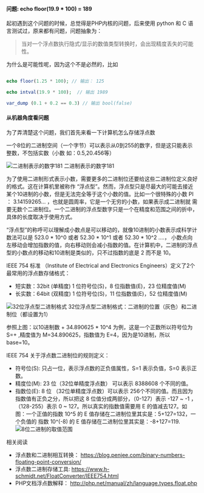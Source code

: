 
#### 问题: echo floor(19.9 * 100) = 189

起初遇到这个问题的时候，总觉得是PHP内核的问题，后来使用 python 和 C 语言测试过，原来都有问题，问题抽象为：

>当对一个浮点数执行隐式/显示的数值类型转换时，会出现精度丢失的可能性。

为什么是可能性呢，因为这个不是必然的，比如

```php

echo floor(1.25 * 100); // 输出： 125

echo intval(19.9 * 100);  // 输出 1989

var_dump (0.1 + 0.2 == 0.3) // 输出 bool(false)

```

#### 从机器角度看问题

为了弄清楚这个问题，我们首先来看一下计算机怎么存储浮点数

一个8位的二进制空间（一个字节）可以表示从0到255的数字，但是这只能表示整数，不包括实数（小数 如：0.5,20.456等）

![二进制表示的数字181](https://github.com/deanisty/notes/blob/master/float_decimal/binary-floating-point-binary-byte.png)
二进制表示的数字181

为了使用二进制形式表示小数，需要更多的二进制位还要给这些二进制位定义良好的格式。这在计算机里被称作 “浮点型”。然而，浮点型只是尽最大的可能去接近
某个10进制的小数，但是无法完全等于这个小数的值。比如一个很特殊的小数 PI ： 3.14159265… ，也就是圆周率，它是一个无穷的小数，如果表示成二进制就
需要无数个二进制位。一个二进制的浮点型数字只是一个在精度和范围之间的折中，具体的长度取决于使用方式。

“浮点型”的称呼可以理解成小数点是可以移动的，就像10进制的小数表示成科学计数法可以是 523.0 * 10^0 或者  52.30 * 10^1 或者  52.30 * 10^2 ....，
小数点向左移动会增加指数的值，向右移动则会减小指数的值。在计算机中，二进制的浮点型的小数点的移动和10进制是类似的，只不过指数的底是 2 而不是 10。

IEEE 754 标准 （Institute of Electrical and Electronics Engineers）定义了2个最常用的浮点数存储格式：

* 短实数：32bit (单精度) 1 位符号位(S)，8 位指数值(E)，23 位精度值(M)
* 长实数：64bit (双精度) 1 位符号位(S)，11 位指数值(E)，52 位精度值(M)

![32位浮点型二进制格式](https://github.com/deanisty/notes/blob/master/float_decimal/binary-floating-point-binary-short-real-32-bit.png)
32位浮点型二进制格式：二进制的位置（灰色）和二进制位（都设置为1）

参照上图：以10进制数 + 34.890625 * 10^4 为例，这是一个正数所以符号位为 S=+ ,精度值为 M=34.890625，指数值为 E=4，因为是10进制，所以 base=10。

IEEE 754 关于浮点数二进制位的规则定义：

* 符号位(S): 只占一位，表示浮点数的正负值属性，S=1 表示负值，S=0 表示正数。
* 精度位(M): 23 位（32位单精度浮点数） 可以表示 8388608 个不同的值。
* 指数位(E): 8 位 （32位单精度浮点数）可以表示 256个不同的值。而且因为指数值有正负之分，所以把这 8 位值分成两部分，（0-127）表示 -127 ~ -1 ，（128-255）表示 0 ~ 127。所以真实的指数值需要用 E 的值减去127。如图：一个正值的指数 10^5 的 E 值存储在二进制位里其实是：5+127=132，一个负值的
指数 10^(-8) 的 E 值存储在二进制位里其实是：-8+127=119.
![8位二进制的取值范围](https://github.com/deanisty/notes/blob/master/float_decimal/binary-floating-point-8-bit-range.png)















相关阅读

* 浮点数和二进制相互转换： https://blog.penjee.com/binary-numbers-floating-point-conversion/
* 浮点数二进制存储工具: https://www.h-schmidt.net/FloatConverter/IEEE754.html
* PHP文档浮点数解释： http://php.net/manual/zh/language.types.float.php
